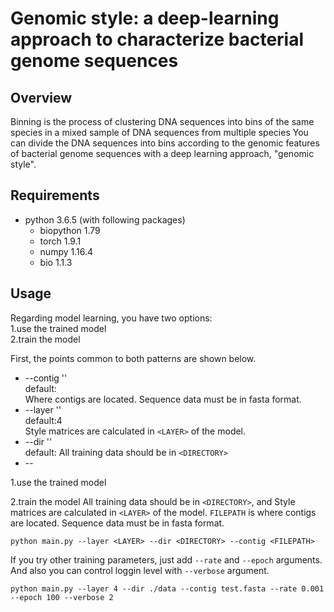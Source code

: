 # Genomic style: a deep-learning approach to characterize bacterial genome sequences
## Overview
Binning is the process of clustering DNA sequences into bins of the same species in a mixed sample of DNA sequences from multiple species
You can divide the DNA sequences into bins according to the genomic features of bacterial genome sequences with a deep learning approach, "genomic style".

## Requirements
* python 3.6.5 (with following packages)
  * biopython 1.79
  * torch 1.9.1
  * numpy 1.16.4
  * bio 1.1.3

## Usage

Regarding model learning, you have two options:  
1.use the trained model  
2.train the model

First, the points common to both patterns are shown below.
* --contig '<CONTIG>'  
default:  
Where contigs are located. Sequence data must be in fasta format.
* --layer '<LAYER>'  
default:4  
Style matrices are calculated in `<LAYER>` of the model.
* --dir '<DIRECTORY>'   
 default:
 All training data should be in `<DIRECTORY>`
* --

1.use the trained model


2.train the model
All training data should be in `<DIRECTORY>`, and Style matrices are calculated in `<LAYER>` of the model. `FILEPATH` is where contigs are located. Sequence data must be in fasta format. 


```
python main.py --layer <LAYER> --dir <DIRECTORY> --contig <FILEPATH>
```

If you try other training parameters, just add `--rate` and `--epoch` arguments. And also you can control loggin level with `--verbose` argument.

```
python main.py --layer 4 --dir ./data --contig test.fasta --rate 0.001 --epoch 100 --verbose 2
```
